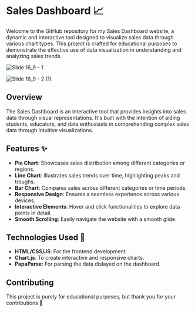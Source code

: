# Sales Dashboard 📈

Welcome to the GitHub repository for my Sales Dashboard website, a dynamic and interactive tool designed to visualize sales data through various chart types. This project is crafted for educational purposes to demonstrate the effective use of data visualization in understanding and analyzing sales trends.

![Slide 16_9 - 1](https://github.com/tflannagan/SalesDashboard/assets/50556963/b16af698-a8ce-49d9-be13-038711705696)

![Slide 16_9 - 2 (1)](https://github.com/tflannagan/SalesDashboard/assets/50556963/b1b45757-fbd9-4c1d-be0a-477e1ee996b4)

## Overview

The Sales Dashboard is an interactive tool that provides insights into sales data through visual representations. It's built with the intention of aiding students, educators, and data enthusiasts in comprehending complex sales data through intuitive visualizations.

## Features ✨

- **Pie Chart**: Showcases sales distribution among different categories or regions.
- **Line Chart**: Illustrates sales trends over time, highlighting peaks and troughs.
- **Bar Chart**: Compares sales across different categories or time periods.
- **Responsive Design**: Ensures a seamless experience across various devices.
- **Interactive Elements**: Hover and click functionalities to explore data points in detail.
- **Smooth Scrolling**: Easily navigate the website with a smooth glide.

## Technologies Used 🥽

- **HTML/CSS/JS**: For the frontend development.
- **Chart.js**: To create interactive and responsive charts.
- **PapaParse**: For parsing the data dislayed on the dashboard.

## Contributing

This project is purely for educational purposes, but thank you for your contributions 🥰

